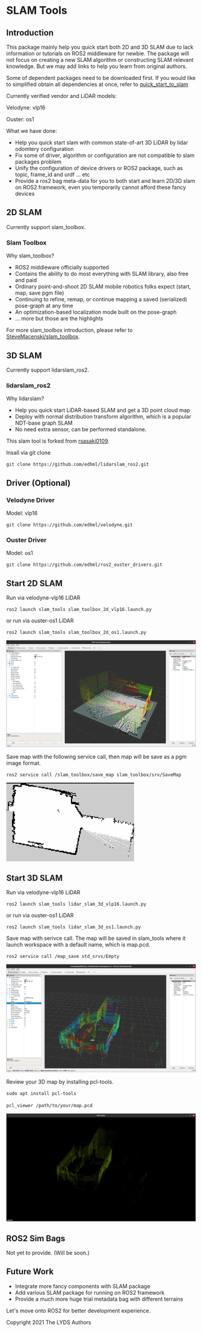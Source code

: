 # SLAM Tools

## Introduction

This package mainly help you quick start both 2D and 3D SLAM due to lack information or tutorials on ROS2 middleware for newbie. The package will not focus on creating a new SLAM algorithm or constructing SLAM relevant knowledge. But we may add links to help you learn from original authors. 

Some of dependent packages need to be downloaded first. If you would like to simplified obtain all dependencies at once, refer to [quick_start_to_slam](https://github.com/edhml/quick_start_to_slam.git)

Currently verified vendor and LiDAR models: 

Velodyne: vlp16

Ouster: os1

What we have done:
- Help you quick start slam with common state-of-art 3D LiDAR by lidar odomtery configuration
- Fix some of driver, algorithm or configuration are not compatible to slam packages problem
- Unify the configuration of device drivers or ROS2 package, such as topic, frame_id and urdf ... etc
- Provide a ros2 bag meta-data for you to both start and learn 2D/3D slam on ROS2 framework, even you temporarily cannot afford these fancy devices

## 2D SLAM

Currently support slam_toolbox.

### Slam Toolbox

Why slam_toolbox?
- ROS2 middleware officially supported
- Contains the ability to do most everything with SLAM library, also free and paid
- Ordinary point-and-shoot 2D SLAM mobile robotics folks expect (start, map, save pgm file)
- Continuing to refine, remap, or continue mapping a saved (serialized) pose-graph at any time
- An optimization-based localization mode built on the pose-graph
- ... more but those are the highlights

For more slam_toolbox introduction, please refer to [SteveMacenski/slam_toolbox](https://github.com/SteveMacenski/slam_toolbox).

## 3D SLAM

Currently support lidarslam_ros2.

### lidarslam_ros2

Why lidarslam?
- Help you quick start LiDAR-based SLAM and get a 3D point cloud map
- Deploy with normal distribution transform algorithm, which is a popular NDT-base graph SLAM
- No need extra sensor, can be performed standalone.

This slam tool is forked from [rsasaki0109](https://github.com/rsasaki0109/lidarslam_ros2).

Insall via git clone

```
git clone https://github.com/edhml/lidarslam_ros2.git
```

## Driver (Optional)

### Velodyne Driver

Model: vlp16

```
git clone https://github.com/edhml/velodyne.git
```

### Ouster Driver

Model: os1

```
git clone https://github.com/edhml/ros2_ouster_drivers.git
```

## Start 2D SLAM

Run via velodyne-vlp16 LiDAR

```
ros2 launch slam_tools slam_toolbox_2d_vlp16.launch.py
```

or run via ouster-os1 LiDAR

```
ros2 launch slam_tools slam_toolbox_2d_os1.launch.py
```

![slam_toolbox_2d_image](/images/slam_toolbox_side_view.png?raw=true "Lidar SLAM 2D")

Save map with the following service call, then map will be save as a pgm image format.

```
ros2 service call /slam_toolbox/save_map slam_toolbox/srv/SaveMap
```

![slam_toolbox_2d_image](/images/slam_toolbox_map_2d.png?raw=true "Lidar SLAM 2D Image")

## Start 3D SLAM

Run via velodyne-vlp16 LiDAR

```
ros2 launch slam_tools lidar_slam_3d_vlp16.launch.py
```

or run via ouster-os1 LiDAR

```
ros2 launch slam_tools lidar_slam_3d_os1.launch.py
```

Save map with serivce call. The map will be saved in slam_tools where it launch workspace with a default name, which is map.pcd.

```
ros2 service call /map_save std_srvs/Empty
```

![lidar_slam_3d_image](/images/lidar_slam_3d_save_side_view.png?raw=true "Lidar SLAM 3D Image")

Review your 3D map by installing pcl-tools.

```
sudo apt install pcl-tools

pcl_viewer /path/to/your/map.pcd
```

![lidar_slam_3d_image](/images/pose_graph.png?raw=true "Lidar SLAM 3D Image")

## ROS2 Sim Bags

Not yet to provide. (Will be soon.)

## Future Work

- Integrate more fancy components with SLAM package
- Add various SLAM package for running on ROS2 framework
- Provide a much more huge trial metadata bag with different terrains

Let's move onto ROS2 for better development experience.

Copyright 2021 The LYDS Authors
